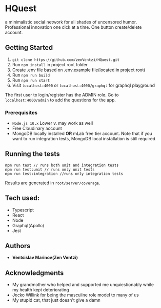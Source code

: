 # HQuest

a minimalistic social network for all shades of uncensored humor. Professional innovation one dick at a time. One button create/delete account.

## Getting Started

1. `git clone https://github.com/zenVentzi/HQuest.git`
2. Run `npm install` in project root folder
3. Create .env file based on .env.example file(located in project root)
4. Run `npm run build`
5. Run `npm run start`
6. Visit `localhost:4000` or `localhost:4000/graphql` for graphql playground

The first user to login/register has the ADMIN role. Go to `localhost:4000/admin` to add the questions for the app.

### Prerequisites

- `Node.js 10.x` Lower v. may work as well
- Free Cloudinary account
- MongoDB locally installed **OR** mLab free tier account. Note that if you want to run integration tests, MongoDB local installation is still required.

## Running the tests

```
npm run test // runs both unit and integration tests
npm run test:unit // runs only unit tests
npm run test:integration //runs only integration tests
```

Results are generated in `root/server/coverage`.

## Tech used:

- Typescript
- React
- Node
- Graphql(Apollo)
- Jest

## Authors

- **Ventsislav Marinov(Zen Ventzi)**

## Acknowledgments

- My grandmother who helped and supported me unquiestionably while my health kept deteriorating
- Jocko Willink for being the masculine role model to many of us
- My stupid cat, that just doesn't give a damn
